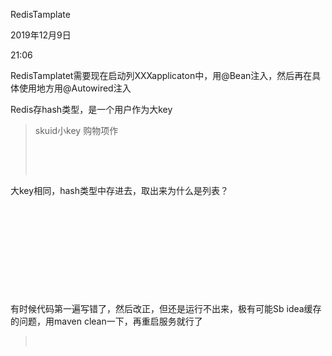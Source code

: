 RedisTamplate

2019年12月9日

21:06

RedisTamplatet需要现在启动列XXXapplicaton中，用@Bean注入，然后再在具体使用地方用@Autowired注入

Redis存hash类型，是一个用户作为大key

> skuid小key 购物项作
>
>  
>
>  

大key相同，hash类型中存进去，取出来为什么是列表？

 

 

 

 

 

有时候代码第一遍写错了，然后改正，但还是运行不出来，极有可能Sb idea缓存的问题，用maven clean一下，再重启服务就行了

>  

